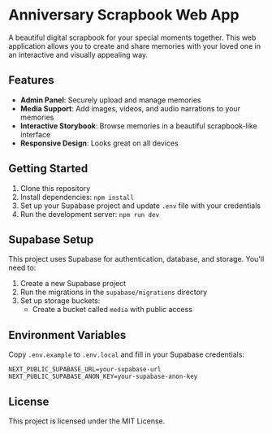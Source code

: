 # Anniversary Scrapbook Web App

A beautiful digital scrapbook for your special moments together. This web application allows you to create and share memories with your loved one in an interactive and visually appealing way.

## Features

- **Admin Panel**: Securely upload and manage memories
- **Media Support**: Add images, videos, and audio narrations to your memories
- **Interactive Storybook**: Browse memories in a beautiful scrapbook-like interface
- **Responsive Design**: Looks great on all devices

## Getting Started

1. Clone this repository
2. Install dependencies: `npm install`
3. Set up your Supabase project and update `.env` file with your credentials
4. Run the development server: `npm run dev`

## Supabase Setup

This project uses Supabase for authentication, database, and storage. You'll need to:

1. Create a new Supabase project
2. Run the migrations in the `supabase/migrations` directory
3. Set up storage buckets:
   - Create a bucket called `media` with public access

## Environment Variables

Copy `.env.example` to `.env.local` and fill in your Supabase credentials:

```
NEXT_PUBLIC_SUPABASE_URL=your-supabase-url
NEXT_PUBLIC_SUPABASE_ANON_KEY=your-supabase-anon-key
```

## License

This project is licensed under the MIT License.